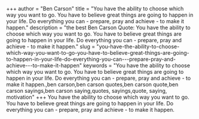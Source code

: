 +++
author = "Ben Carson"
title = "You have the ability to choose which way you want to go. You have to believe great things are going to happen in your life. Do everything you can - prepare, pray and achieve - to make it happen."
description = "the best Ben Carson Quote: You have the ability to choose which way you want to go. You have to believe great things are going to happen in your life. Do everything you can - prepare, pray and achieve - to make it happen."
slug = "you-have-the-ability-to-choose-which-way-you-want-to-go-you-have-to-believe-great-things-are-going-to-happen-in-your-life-do-everything-you-can---prepare-pray-and-achieve---to-make-it-happen"
keywords = "You have the ability to choose which way you want to go. You have to believe great things are going to happen in your life. Do everything you can - prepare, pray and achieve - to make it happen.,ben carson,ben carson quotes,ben carson quote,ben carson sayings,ben carson saying,quotes, sayings,quote, saying, motivation"
+++
You have the ability to choose which way you want to go. You have to believe great things are going to happen in your life. Do everything you can - prepare, pray and achieve - to make it happen.
